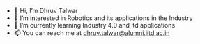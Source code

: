 - 👋 Hi, I’m Dhruv Talwar
- 👀 I’m interested in Robotics and its applications in the Industry
- 🌱 I’m currently learning Industry 4.0 and itd applications
- 📫 You can reach me at dhruv.talwar@alumni.iitd.ac.in

<!---
dhruvtalwar18/dhruvtalwar18 is a ✨ special ✨ repository because its `README.md` (this file) appears on your GitHub profile.
You can click the Preview link to take a look at your changes.
--->
